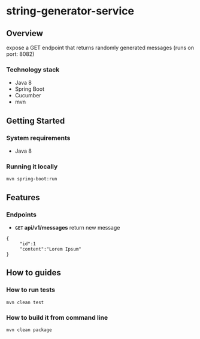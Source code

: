 # string-generator-service

## Overview

expose a GET endpoint that returns randomly generated messages (runs on port: 8082)


### Technology stack
 - Java 8 
 - Spring Boot 
 - Cucumber
 - mvn 


## Getting Started

### System requirements
 - Java 8

### Running it locally
```mvn spring-boot:run```
## Features

### Endpoints
- **<code>GET</code> api/v1/messages** return new message

```$xslt
{
	 "id":1
	 "content":"Lorem Ipsum"
}
```

## How to guides

### How to run tests
```mvn clean test```
### How to build it from command line
```mvn clean package```




